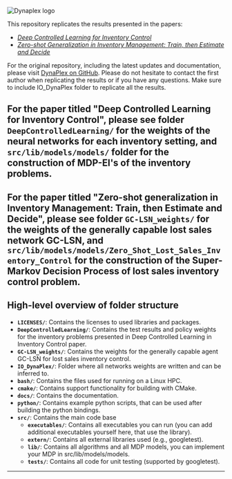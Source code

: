 ![Dynaplex logo](docs/source/assets/images/logo.png)

This repository replicates the results presented in the papers:
- *[Deep Controlled Learning for Inventory Control](https://www.sciencedirect.com/science/article/pii/S0377221725000463)*
- *[Zero-shot Generalization in Inventory Management: Train, then Estimate and Decide](https://arxiv.org/abs/2411.00515)*

For the original repository, including the latest updates and documentation, please visit [DynaPlex on GitHub](https://github.com/DynaPlex/DynaPlex).
Please do not hesitate to contact the first author when replicating the results or if you have any questions. Make sure to include IO_DynaPlex folder to replicate all the results. 

For the paper titled "Deep Controlled Learning for Inventory Control", please see folder **`DeepControlledLearning/`** for the weights of the neural networks for each inventory setting, and  **`src/lib/models/models/`** folder for the construction of MDP-EI's of the inventory problems.
---

For the paper titled "Zero-shot generalization in Inventory Management: Train, then Estimate and Decide", please see folder **`GC-LSN_weights/`** for the weights of the generally capable lost sales network GC-LSN, and  **`src/lib/models/models/Zero_Shot_Lost_Sales_Inventory_Control`** for the construction of the Super-Markov Decision Process of lost sales inventory control problem.
---

## High-level overview of folder structure

- **`LICENSES/`**: Contains the licenses to used libraries and packages.
- **`DeepControlledLearning/`**: Contains the test results and policy weights for the inventory problems presented in Deep Controlled Learning in Inventory Control paper.
- **`GC-LSN_weights/`**: Contains the weights for the generally capable agent  GC-LSN  for lost sales inventory control.
- **`IO_DynaPlex/`**: Folder where all networks weights are written and can be inferred to.
- **`bash/`**: Contains the files used for running on a Linux HPC.
- **`cmake/`**: Contains support functionality for building with CMake. 
- **`docs/`**: Contains the documentation.
- **`python/`**: Contains example python scripts, that can be used after building the python bindings.
- **`src/`**: Contains the main code base
  - **`executables/`**: Contains all executables you can run (you can add additional executables yourself here, that use the library).
  - **`extern/`**: Contains all external libraries used (e.g., googletest).
  - **`lib/`**: Contains all algorithms and all MDP models, you can implement your MDP in src/lib/models/models.
  - **`tests/`**: Contains all code for unit testing (supported by googletest).

---